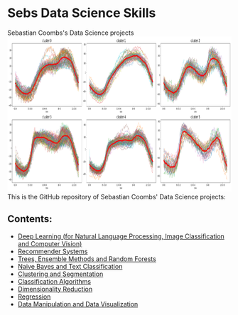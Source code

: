 # Sebs Data Science Skills
 Sebastian Coombs's Data Science projects
<img src="logo.png" height="350" width = "1000">
This is the GitHub repository of Sebastian Coombs' Data Science projects:
## Contents:

- [Deep Learning (for Natural Language Processing, Image Classification and Computer Vision)](https://github.com/sebastiancoombs/Sebs-Data-Science-Skills/blob/main/Deep%20Learning/README.md)
- [Recommender Systems](https://github.com/sebastiancoombs/Sebs-Data-Science-Skills/tree/main/Recomender%20Systems/README.md)
- [Trees, Ensemble Methods and Random Forests](https://github.com/sebastiancoombs/Sebs-Data-Science-Skills/tree/main/Random%20Forests/README.md)
- [Naive Bayes and Text Classification](https://github.com/sebastiancoombs/Sebs-Data-Science-Skills/tree/main/Text%20Classification/README.md)
- [Clustering and Segmentation](https://github.com/sebastiancoombs/Sebs-Data-Science-Skills/tree/main/Clustering/README.md)
- [Classification Algorithms](https://github.com/sebastiancoombs/Sebs-Data-Science-Skills/tree/main/Classification/README.md)
- [Dimensionality Reduction](https://github.com/sebastiancoombs/Sebs-Data-Science-Skills/tree/main/Dimensionality%20Reduction/README.md)
- [Regression](https://github.com/sebastiancoombs/Sebs-Data-Science-Skills/tree/main/Regression/README.md)
- [Data Manipulation and Data Visualization](https://github.com/sebastiancoombs/Sebs-Data-Science-Skills/tree/main/Simple%20plotting%20and%20Data%20Manipulation/README.md)

